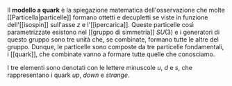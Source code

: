 Il **modello a quark** è la spiegazione matematica dell'osservazione che molte [[Particella|particelle]] formano ottetti e decupletti se viste in funzione dell'[[isospin]] sull'asse $z$ e l'[[ipercarica]]. Queste particelle così parametrizzate esistono nel [[gruppo di simmetria]] $SU(3)$ e i generatori di questo gruppo sono tre unità che, se combinate, formano tutte le altre del gruppo. Dunque, le particelle sono composte da tre particelle fondamentali, i [[quark]], che combinate vanno a formare tutte quelle che conosciamo.

I tre elementi sono denotati con le lettere minuscole $u$, $d$ e $s$, che rappresentano i quark *up*, *down* e *strange*.